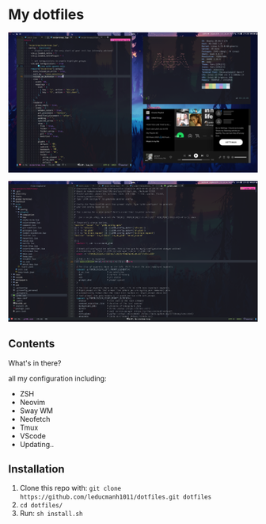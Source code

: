 # My dotfiles

![home](https://github.com/leducmanh1011/dotfiles/blob/master/screenshots/home.png)

![code](https://github.com/leducmanh1011/dotfiles/blob/master/screenshots/code.png)


## Contents

What's in there?

all my configuration including:

* ZSH
* Neovim
* Sway WM
* Neofetch
* Tmux
* VScode
* Updating..


## Installation

1. Clone this repo with: `git clone https://github.com/leducmanh1011/dotfiles.git dotfiles`
2. `cd dotfiles/`
3. Run: `sh install.sh`

